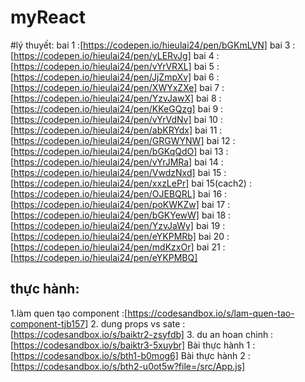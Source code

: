 # myReact
#lý thuyết:
bai 1  :[https://codepen.io/hieulai24/pen/bGKmLVN]
bai 3  :[https://codepen.io/hieulai24/pen/yLERvJg]
bai 4  :[https://codepen.io/hieulai24/pen/vYrVRXL]
bai 5  :[https://codepen.io/hieulai24/pen/JjZmpXv]
bai 6  :[https://codepen.io/hieulai24/pen/XWYxZXe]
bai 7  :[https://codepen.io/hieulai24/pen/YzvJawX]
bai 8  :[https://codepen.io/hieulai24/pen/KKeGQzg]
bai 9  :[https://codepen.io/hieulai24/pen/vYrVdNv]
bai 10 :[https://codepen.io/hieulai24/pen/abKRYdx]
bai 11 :[https://codepen.io/hieulai24/pen/GRGWYNW]
bai 12 :[https://codepen.io/hieulai24/pen/bGKqQdO]
bai 13 :[https://codepen.io/hieulai24/pen/vYrJMRa]
bai 14 :[https://codepen.io/hieulai24/pen/VwdzNxd]
bai 15 :[https://codepen.io/hieulai24/pen/xxzLePr]
bai 15(cach2) :[https://codepen.io/hieulai24/pen/OJEBQRL]
bai 16 :[https://codepen.io/hieulai24/pen/poKWKZw]
bai 17 :[https://codepen.io/hieulai24/pen/bGKYewW]
bai 18 :[https://codepen.io/hieulai24/pen/YzvJaWy]
bai 19 :[https://codepen.io/hieulai24/pen/eYKPMRb]
bai 20 :[https://codepen.io/hieulai24/pen/mdKzxOr]
bai 21 :[https://codepen.io/hieulai24/pen/eYKPMBQ]
## thực hành:
1.làm quen tạo component :[https://codesandbox.io/s/lam-quen-tao-component-tjb157]
2. dung props vs sate  :[https://codesandbox.io/s/baiktr2-zsyfdb]
3. du an hoan chinh :[https://codesandbox.io/s/baiktr3-5xuybr]
Bài thực hành 1 :[https://codesandbox.io/s/bth1-b0mog6]
Bài thực hành 2 :[https://codesandbox.io/s/bth2-u0ot5w?file=/src/App.js]

